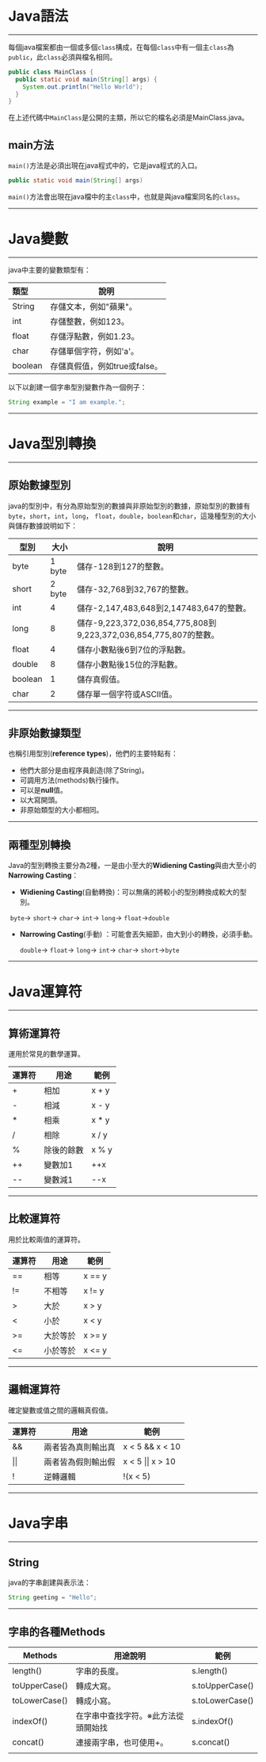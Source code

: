 # Java語法

---

每個java檔案都由一個或多個`class`構成，在每個`class`中有一個主`class`為`public`，此`class`必須與檔名相同。

```java
public class MainClass {
  public static void main(String[] args) {
    System.out.println("Hello World");
  }
}
```

在上述代碼中`MainClass`是公開的主類，所以它的檔名必須是MainClass.java。

## main方法

`main()`方法是必須出現在java程式中的，它是java程式的入口。

```java
public static void main(String[] args)
```

`main()`方法會出現在java檔中的主`class`中，也就是與java檔案同名的`class`。

---

# Java變數

---

java中主要的變數類型有：

| 類型    | 說明                          |
| :------ | ----------------------------- |
| String  | 存儲文本，例如"蘋果"。        |
| int     | 存儲整數，例如123。           |
| float   | 存儲浮點數，例如1.23。        |
| char    | 存儲單個字符，例如'a'。       |
| boolean | 存儲真假值，例如true或false。 |

以下以創建一個字串型別變數作為一個例子：

```java
String example = "I am example.";
```

---

# Java型別轉換

---

## 原始數據型別

java的型別中，有分為原始型別的數據與非原始型別的數據，原始型別的數據有`byte`，`short`，`int`，`long`， `float`，`double`，`boolean`和`char`，這幾種型別的大小與儲存數據說明如下：

| 型別    | 大小   | 說明                                                         |
| ------- | ------ | ------------------------------------------------------------ |
| byte    | 1 byte | 儲存-128到127的整數。                                        |
| short   | 2 byte | 儲存-32,768到32,767的整數。                                  |
| int     | 4      | 儲存-2,147,483,648到2,147483,647的整數。                     |
| long    | 8      | 儲存-9,223,372,036,854,775,808到9,223,372,036,854,775,807的整數。 |
| float   | 4      | 儲存小數點後6到7位的浮點數。                                 |
| double  | 8      | 儲存小數點後15位的浮點數。                                   |
| boolean | 1      | 儲存真假值。                                                 |
| char    | 2      | 儲存單一個字符或ASCII值。                                    |



---

## 非原始數據類型

也稱引用型別(**reference types**)，他們的主要特點有：

- 他們大部分是由程序員創造(除了String)。
- 可調用方法(methods)執行操作。
- 可以是**null**值。
- 以大寫開頭。
- 非原始類型的大小都相同。

---

## 兩種型別轉換

Java的型別轉換主要分為2種，一是由小至大的**Widiening Casting**與由大至小的**Narrowing Casting**：

- **Widiening Casting**(自動轉換)：可以無痛的將較小的型別轉換成較大的型別。


​      `byte`-> `short`-> `char`-> `int`-> `long`-> `float`->`double`

- **Narrowing Casting**(手動) ：可能會丟失細節，由大到小的轉換，必須手動。

  `double`-> `float`-> `long`-> `int`-> `char`-> `short`->`byte`

  

---

# Java運算符

---

## 算術運算符

運用於常見的數學運算。

| 運算符 | 用途       | 範例  |
| ------ | ---------- | ----- |
| +      | 相加       | x + y |
| -      | 相減       | x - y |
| *      | 相乘       | x * y |
| /      | 相除       | x / y |
| %      | 除後的餘數 | x % y |
| ++     | 變數加1    | ++x   |
| --     | 變數減1    | --x   |

---

## 比較運算符

用於比較兩值的運算符。

| 運算符 | 用途     | 範例   |
| ------ | -------- | ------ |
| ==     | 相等     | x == y |
| !=     | 不相等   | x != y |
| >      | 大於     | x > y  |
| <      | 小於     | x < y  |
| >=     | 大於等於 | x >= y |
| <=     | 小於等於 | x <= y |

---

## 邏輯運算符

確定變數或值之間的邏輯真假值。

| 運算符 | 用途               | 範例              |
| ------ | ------------------ | ----------------- |
| &&     | 兩者皆為真則輸出真 | x < 5 && x < 10   |
| \|\|   | 兩者皆為假則輸出假 | x < 5 \|\| x > 10 |
| !      | 逆轉邏輯           | !(x < 5)          |

---

# Java字串

---

## String

java的字串創建與表示法：

```java
String geeting = "Hello";
```

---

## 字串的各種Methods

| Methods       | 用途說明                            | 範例            |
| ------------- | ----------------------------------- | --------------- |
| length()      | 字串的長度。                        | s.length()      |
| toUpperCase() | 轉成大寫。                          | s.toUpperCase() |
| toLowerCase() | 轉成小寫。                          | s.toLowerCase() |
| indexOf()     | 在字串中查找字符。※此方法從頭開始找 | s.indexOf()     |
| concat()      | 連接兩字串，也可使用+。             | s.concat()      |
|               |                                     |                 |

